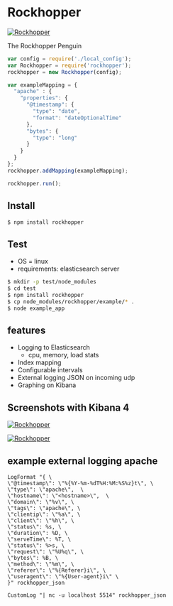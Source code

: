 # Rockhopper 

[![Rockhopper](http://mario.verbelen.org/img/Rockhopper_Penguin_32.png)](https://github.com/MarioVerbelen/rockhopper)

The Rockhopper Penguin

```js
var config = require('./local_config');
var Rockhopper = require('rockhopper');
rockhopper = new Rockhopper(config);

var exampleMapping = {
  "apache" : {
    "properties": {
      "@timestamp": {
        "type": "date",
        "format": "dateOptionalTime"
      },
      "bytes": {
        "type": "long"
      }
    }
  }
};
rockhopper.addMapping(exampleMapping);

rockhopper.run();
```

## Install

```bash
$ npm install rockhopper
```

## Test

* OS = linux
* requirements: elasticsearch server

```bash
$ mkdir -p test/node_modules
$ cd test
$ npm install rockhopper
$ cp node_modules/rockhopper/example/* .
$ node example_app
```

## features

  * Logging to Elasticsearch
    *  cpu, memory, load stats
  * Index mapping
  * Configurable intervals
  * External logging JSON on incoming udp
  * Graphing on Kibana

## Screenshots with Kibana 4

[![Rockhopper](http://mario.verbelen.org/img/kibana4_dashboard_ApacheLog_example_512.png)](http://mario.verbelen.org/img/kibana4_dashboard_ApacheLog_example.png)

[![Rockhopper](http://mario.verbelen.org/img/kibana4_dashboard_example_512.png)](http://mario.verbelen.org/img/kibana4_dashboard_example.png)

## example external logging apache

```
LogFormat "{ \
\"@timestamp\": \"%{%Y-%m-%dT%H:%M:%S%z}t\", \
\"type\": \"apache\",  \
\"hostname\": \"<hostname>\",  \
\"domain\": \"%v\", \
\"tags\": \"apache\", \
\"clientip\": \"%a\", \
\"client\": \"%h\", \
\"status\": %s, \
\"duration\": %D, \
\"serveTime\": %T, \
\"status\": %>s, \
\"request\": \"%U%q\", \
\"bytes\": %B, \
\"method\": \"%m\", \
\"referer\": \"%{Referer}i\", \
\"useragent\": \"%{User-agent}i\" \
}" rockhopper_json

CustomLog "| nc -u localhost 5514" rockhopper_json
```
